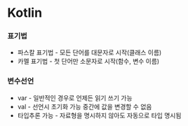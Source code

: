 # Kotlin
### 표기법
 * 파스칼 표기법  - 모든 단어를 대문자로 시작(클래스 이름)
 * 카멜 표기법    - 첫 단어만 소문자로 시작(함수, 변수 이름)
### 변수선언
 * var - 일반적인 경우로 언제든 읽기 쓰기 가능
 * val - 선언시 초기화 가능 중간에 값을 변경할 수 없음
 * 타입추론 가능 - 자료형을 명시하지 않아도 자동으로 타입 명시됨
